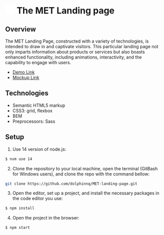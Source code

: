 # <img src="./src/images/the-met-logo.png" alt="MET_Logo" width="30" height="30"> The MET Landing page

## Overview

The MET Landing Page, constructed with a variety of technologies, is intended to draw in and captivate visitors. This particular landing page not only imparts information about products or services but also boasts enhanced functionality, including animations, interactivity, and the capability to engage with users.
- [Demo Link](https://dolphinnq.github.io/MET-landing-page/)
- [Mockup Link](https://www.figma.com/file/lSR1m42L9YwzQwzzxKwHpw/THE-MET?type=design&node-id=8590-29&mode=design&t=yOV0HJGrOfCKmejc-0)

## Technologies

 - Semantic HTML5 markup
 - CSS3: grid, flexbox
 - BEM
 - Preprocessors: Sass

## Setup

1. Use 14 version of node.js: <br>

```sh
$ nvm use 14
```

2. Clone the repository to your local machine, open the terminal (GitBash for Windows users), and clone the repo with the command bellow:

```sh
git clone https://github.com/dolphinnq/MET-landing-page.git
```

3. Open the editor, set up a project, and install the necessary packages in the code editor you use:

```sh
$ npm install
```

4. Open the project in the browser:

```sh
$ npm start
```
